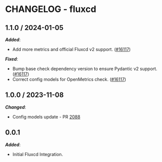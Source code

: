 # CHANGELOG - fluxcd

<!-- towncrier release notes start -->

## 1.1.0 / 2024-01-05

***Added***:

* Add more metrics and official Fluxcd v2 support. ([#16117](https://github.com/KhulnaSoft/integrations-core/pull/16117))

***Fixed***:

* Bump base check dependency version to ensure Pydantic v2 support. ([#16117](https://github.com/KhulnaSoft/integrations-core/pull/16117))
* Correct config models for OpenMetrics check. ([#16117](https://github.com/KhulnaSoft/integrations-core/pull/16117))

## 1.0.0 / 2023-11-08

***Changed***:

* Config models update - PR [2088](https://github.com/KhulnaSoft/integrations-extras/pull/2088)

## 0.0.1

***Added***:

* Initial Fluxcd Integration.
